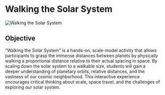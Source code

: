 # Walking the Solar System
![Walking the Solar System](images/walking-the-solar-system.JPG)
## Objective
"Walking the Solar System" is a hands-on, scale-model activity that allows participants to grasp the immense distances between planets by physically walking a proportional distance relative to their actual spacing in space. By scaling down the solar system to a walkable size, students will gain a deeper understanding of planetary orbits, relative distances, and the vastness of our cosmic neighborhood. This interactive experience encourages critical thinking about scale, space travel, and the challenges of exploring our solar system.
